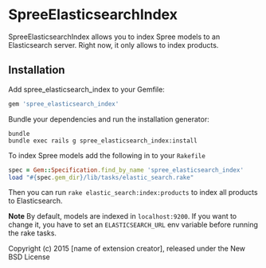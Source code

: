 SpreeElasticsearchIndex
=======================

SpreeElasticsearchIndex allows you to index Spree models to an Elasticsearch server. Right now, it only allows to index products.

Installation
------------

Add spree_elasticsearch_index to your Gemfile:

```ruby
gem 'spree_elasticsearch_index'
```

Bundle your dependencies and run the installation generator:

```shell
bundle
bundle exec rails g spree_elasticsearch_index:install
```

To index Spree models add the following in to your `Rakefile`

```ruby
spec = Gem::Specification.find_by_name 'spree_elasticsearch_index'
load "#{spec.gem_dir}/lib/tasks/elastic_search.rake"
```

Then you can run `rake elastic_search:index:products` to index all products to Elasticsearch.

**Note** By default, models are indexed in `localhost:9200`. If you want to change it, you have to set an `ELASTICSEARCH_URL` env variable before running the rake tasks.

Copyright (c) 2015 [name of extension creator], released under the New BSD License
